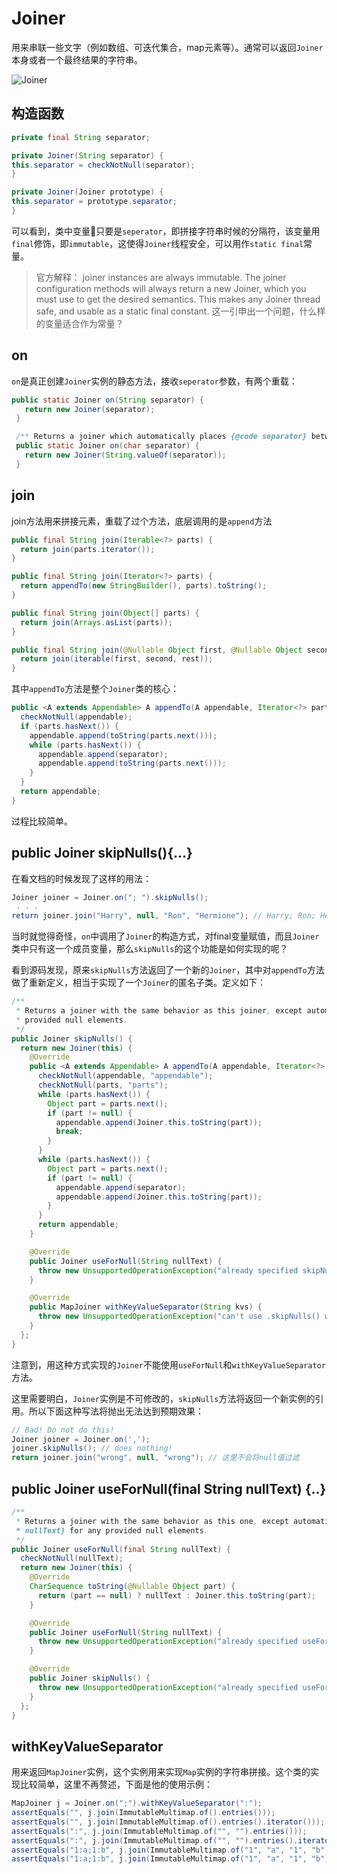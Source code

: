 # Joiner

用来串联一些文字（例如数组、可迭代集合，map元素等）。通常可以返回`Joiner`本身或者一个最终结果的字符串。

![Joiner](https://ws1.sinaimg.cn/large/006tNc79ly1fvty3vqjzij30iy0qi74q.jpg)


## 构造函数
```Java
private final String separator;

private Joiner(String separator) {
this.separator = checkNotNull(separator);
}

private Joiner(Joiner prototype) {
this.separator = prototype.separator;
}
```
可以看到，类中变量只要是`seperator`，即拼接字符串时候的分隔符，该变量用`final`修饰，即`immutable`，这使得`Joiner`线程安全，可以用作`static final`常量。

> 官方解释： joiner instances are always immutable. The joiner configuration methods will always return a new Joiner, which you must use to get the desired semantics. This makes any Joiner thread safe, and usable as a static final constant.
> 这一引申出一个问题，什么样的变量适合作为常量？



## on
`on`是真正创建`Joiner`实例的静态方法，接收`seperator`参数，有两个重载：
```Java
public static Joiner on(String separator) {
   return new Joiner(separator);
 }

 /** Returns a joiner which automatically places {@code separator} between consecutive elements. */
 public static Joiner on(char separator) {
   return new Joiner(String.valueOf(separator));
 }
```

## join
join方法用来拼接元素，重载了过个方法，底层调用的是`append`方法
```Java
public final String join(Iterable<?> parts) {
  return join(parts.iterator());
}

public final String join(Iterator<?> parts) {
  return appendTo(new StringBuilder(), parts).toString();
}

public final String join(Object[] parts) {
  return join(Arrays.asList(parts));
}

public final String join(@Nullable Object first, @Nullable Object second, Object... rest) {
  return join(iterable(first, second, rest));
}
```

其中`appendTo`方法是整个`Joiner`类的核心：
```Java
public <A extends Appendable> A appendTo(A appendable, Iterator<?> parts) throws IOException {
  checkNotNull(appendable);
  if (parts.hasNext()) {
    appendable.append(toString(parts.next()));
    while (parts.hasNext()) {
      appendable.append(separator);
      appendable.append(toString(parts.next()));
    }
  }
  return appendable;
}
```
过程比较简单。

## public Joiner skipNulls(){...}
在看文档的时候发现了这样的用法：
```Java
Joiner joiner = Joiner.on("; ").skipNulls();
 . . .
return joiner.join("Harry", null, "Ron", "Hermione"); // Harry; Ron; Hermione
```
当时就觉得奇怪，`on`中调用了`Joiner`的构造方式，对final变量赋值，而且`Joiner`类中只有这一个成员变量，那么`skipNulls`的这个功能是如何实现的呢？

看到源码发现，原来`skipNulls`方法返回了一个新的`Joiner`，其中对`appendTo`方法做了重新定义，相当于实现了一个`Joiner`的匿名子类。定义如下：
```Java
/**
 * Returns a joiner with the same behavior as this joiner, except automatically skipping over any
 * provided null elements.
 */
public Joiner skipNulls() {
  return new Joiner(this) {
    @Override
    public <A extends Appendable> A appendTo(A appendable, Iterator<?> parts) throws IOException {
      checkNotNull(appendable, "appendable");
      checkNotNull(parts, "parts");
      while (parts.hasNext()) {
        Object part = parts.next();
        if (part != null) {
          appendable.append(Joiner.this.toString(part));
          break;
        }
      }
      while (parts.hasNext()) {
        Object part = parts.next();
        if (part != null) {
          appendable.append(separator);
          appendable.append(Joiner.this.toString(part));
        }
      }
      return appendable;
    }

    @Override
    public Joiner useForNull(String nullText) {
      throw new UnsupportedOperationException("already specified skipNulls");
    }

    @Override
    public MapJoiner withKeyValueSeparator(String kvs) {
      throw new UnsupportedOperationException("can't use .skipNulls() with maps");
    }
  };
}
```

注意到，用这种方式实现的`Joiner`不能使用`useForNull`和`withKeyValueSeparator`方法。


这里需要明白，`Joiner`实例是不可修改的，`skipNulls`方法将返回一个新实例的引用。所以下面这种写法将抛出无法达到预期效果：
```Java
// Bad! Do not do this!
Joiner joiner = Joiner.on(',');
joiner.skipNulls(); // does nothing!
return joiner.join("wrong", null, "wrong"); // 这里不会将null值过滤
```
## public Joiner useForNull(final String nullText) {..}
```Java
/**
 * Returns a joiner with the same behavior as this one, except automatically substituting {@code
 * nullText} for any provided null elements.
 */
public Joiner useForNull(final String nullText) {
  checkNotNull(nullText);
  return new Joiner(this) {
    @Override
    CharSequence toString(@Nullable Object part) {
      return (part == null) ? nullText : Joiner.this.toString(part);
    }

    @Override
    public Joiner useForNull(String nullText) {
      throw new UnsupportedOperationException("already specified useForNull");
    }

    @Override
    public Joiner skipNulls() {
      throw new UnsupportedOperationException("already specified useForNull");
    }
  };
}
```

## withKeyValueSeparator
用来返回`MapJoiner`实例，这个实例用来实现`Map`实例的字符串拼接。这个类的实现比较简单，这里不再赘述，下面是他的使用示例：

```Java
MapJoiner j = Joiner.on(";").withKeyValueSeparator(":");
assertEquals("", j.join(ImmutableMultimap.of().entries()));
assertEquals("", j.join(ImmutableMultimap.of().entries().iterator()));
assertEquals(":", j.join(ImmutableMultimap.of("", "").entries()));
assertEquals(":", j.join(ImmutableMultimap.of("", "").entries().iterator()));
assertEquals("1:a;1:b", j.join(ImmutableMultimap.of("1", "a", "1", "b").entries()));
assertEquals("1:a;1:b", j.join(ImmutableMultimap.of("1", "a", "1", "b").entries().iterator()));
```
